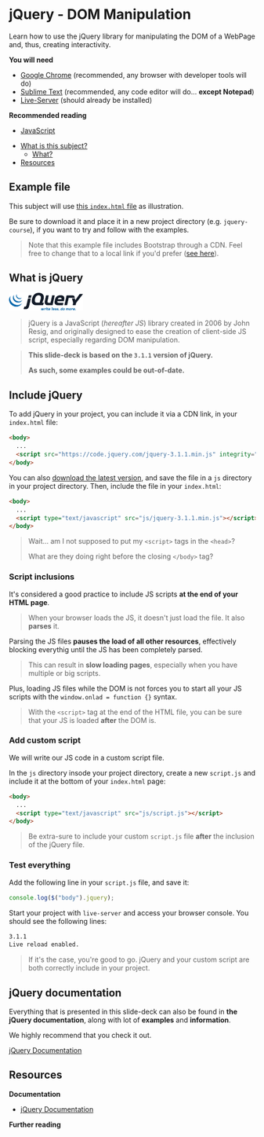 # jQuery - DOM Manipulation

Learn how to use the jQuery library for manipulating the DOM of a WebPage and, thus, creating interactivity.

<!-- slide-include ../../BANNER.md -->

**You will need**

* [Google Chrome][chrome] (recommended, any browser with developer tools will do)
* [Sublime Text][sublime] (recommended, any code editor will do... **except Notepad**)
* [Live-Server][ls] (should already be installed)

**Recommended reading**

* [JavaScript][js]

<!-- START doctoc generated TOC please keep comment here to allow auto update -->
<!-- DON'T EDIT THIS SECTION, INSTEAD RE-RUN doctoc TO UPDATE -->


- [What is this subject?](#what-is-this-subject)
  - [What?](#what)
- [Resources](#resources)

<!-- END doctoc generated TOC please keep comment here to allow auto update -->

## Example file

This subject will use [this `index.html` file][ex-file] as illustration.

Be sure to download it and place it in a new project directory (e.g. `jquery-course`), if you want to try and follow with the examples.

> Note that this example file includes Bootstrap through a CDN. Feel free to change that to a local link if you'd prefer ([see here][local-bs]).

<!-- slide-front-matter class: center, middle -->

## What is jQuery

<!-- slide-front-matter class: center, middle, image-header -->

<p class='center'><img src='images/jquery-logo.png' width='30%' /></p>

> jQuery is a JavaScript (_hereafter JS_) library created in 2006 by John Resig, and originally designed to ease the creation of client-side JS script, especially regarding DOM manipulation.

> **This slide-deck is based on the `3.1.1` version of jQuery.**
> 
> **As such, some examples could be out-of-date.**

## Include jQuery

To add jQuery in your project, you can include it via a CDN link, in your `index.html` file:

```html
<body>
  ...
  <script src="https://code.jquery.com/jquery-3.1.1.min.js" integrity="sha256-hVVnYaiADRTO2PzUGmuLJr8BLUSjGIZsDYGmIJLv2b8=" crossorigin="anonymous"></script>
</body>
```

You can also [download the latest version][dl-jquery], and save the file in a `js` directory in your project directory. Then, include the file in your `index.html`:

```html
<body>
  ...
  <script type="text/javascript" src="js/jquery-3.1.1.min.js"></script>
</body>
```
> Wait... am I not supposed to put my `<script>` tags in the `<head>`?
> 
> What are they doing right before the closing `</body>` tag?

### Script inclusions

It's considered a good practice to include JS scripts **at the end of your HTML page**.

> When your browser loads the JS, it doesn't just load the file. It also **parses** it.

Parsing the JS files **pauses the load of all other resources**, effectively blocking everythig until the JS has been completely parsed.

> This can result in **slow loading pages**, especially when you have multiple or big scripts.

Plus, loading JS files while the DOM is not forces you to start all your JS scripts with the `window.onlad = function {}` syntax.

> With the `<script>` tag at the end of the HTML file, you can be sure that your JS is loaded **after** the DOM is.

### Add custom script

We will write our JS code in a custom script file.

In the `js` directory insode your project directory, create a new `script.js` and include it at the bottom of your `index.html` page:

```html
<body>
  ...
  <script type="text/javascript" src="js/script.js"></script>
</body>
```
> Be extra-sure to include your custom `script.js` file **after** the inclusion of the jQuery file.

### Test everything

Add the following line in your `script.js` file, and save it:

```js
console.log($("body").jquery);
```
Start your project with `live-server` and access your browser console. You should see the following lines:

```bash
3.1.1
Live reload enabled.
```
> If it's the case, you're good to go. jQuery and your custom script are both correctly include in your project.
 
## jQuery documentation

Everything that is presented in this slide-deck can also be found in **the jQuery documentation**, along with lot of **examples** and **information**.

We highly recommend that you check it out.

[jQuery Documentation][jq-doc]

<!-- slide-front-matter class: center, middle -->

## Resources

**Documentation**

* [jQuery Documentation][jq-doc]

**Further reading**

[sublime]: https://www.sublimetext.com/
[chrome]: https://www.google.com/chrome/
[js]: ../js
[dl-jquery]: https://code.jquery.com/jquery-3.1.1.min.js
[ex-file]: https://gist.githubusercontent.com/Tazaf/2ca35d60688eec1281fd9546abe1f76a/raw/70c767db08e1e57b7db78df17258739d3ebeea2e/index.html
[jq-doc]: http://api.jquery.com/
[ls]: https://www.npmjs.com/package/live-server
[local-bs]: /bootstrap-basics/#5